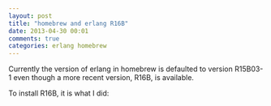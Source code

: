 ```yaml
---
layout: post
title: "homebrew and erlang R16B"
date: 2013-04-30 00:01
comments: true
categories: erlang homebrew
---
```


Currently the version of erlang in homebrew is defaulted to version R15B03-1 even though a more recent version, R16B, is available.


To install R16B, it is what I did:


